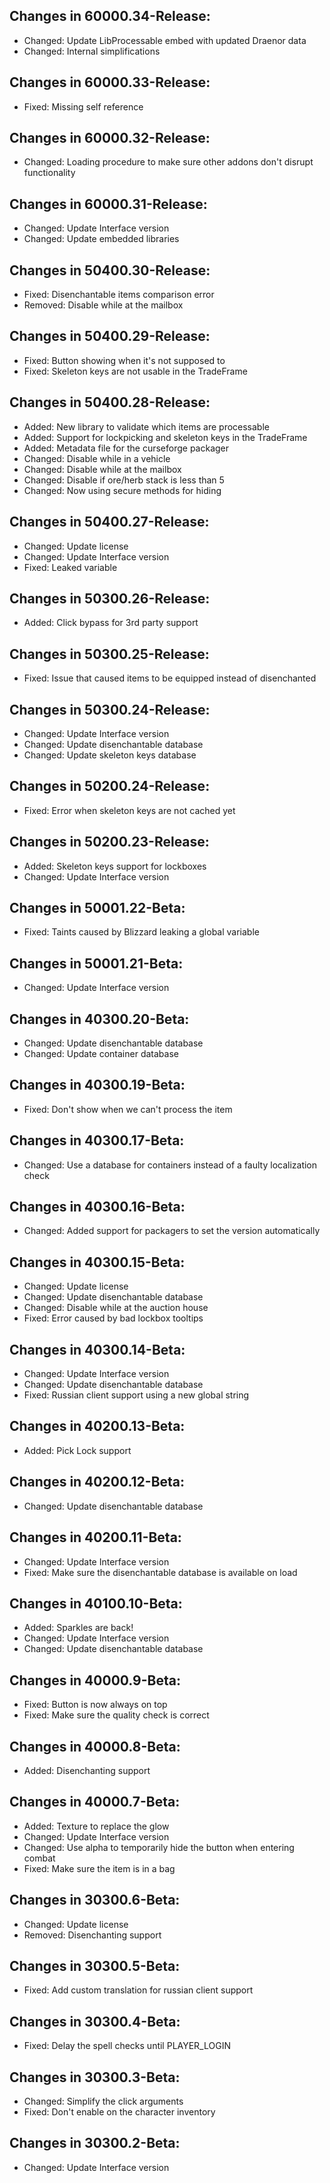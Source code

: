 ## Changes in 60000.34-Release:

- Changed: Update LibProcessable embed with updated Draenor data
- Changed: Internal simplifications

## Changes in 60000.33-Release:

- Fixed: Missing self reference

## Changes in 60000.32-Release:

- Changed: Loading procedure to make sure other addons don't disrupt functionality

## Changes in 60000.31-Release:

- Changed: Update Interface version
- Changed: Update embedded libraries

## Changes in 50400.30-Release:

- Fixed: Disenchantable items comparison error
- Removed: Disable while at the mailbox

## Changes in 50400.29-Release:

- Fixed: Button showing when it's not supposed to
- Fixed: Skeleton keys are not usable in the TradeFrame

## Changes in 50400.28-Release:

- Added: New library to validate which items are processable
- Added: Support for lockpicking and skeleton keys in the TradeFrame
- Added: Metadata file for the curseforge packager
- Changed: Disable while in a vehicle
- Changed: Disable while at the mailbox
- Changed: Disable if ore/herb stack is less than 5
- Changed: Now using secure methods for hiding

## Changes in 50400.27-Release:

- Changed: Update license
- Changed: Update Interface version
- Fixed: Leaked variable

## Changes in 50300.26-Release:

- Added: Click bypass for 3rd party support

## Changes in 50300.25-Release:

- Fixed: Issue that caused items to be equipped instead of disenchanted

## Changes in 50300.24-Release:

- Changed: Update Interface version
- Changed: Update disenchantable database
- Changed: Update skeleton keys database

## Changes in 50200.24-Release:

- Fixed: Error when skeleton keys are not cached yet

## Changes in 50200.23-Release:

- Added: Skeleton keys support for lockboxes
- Changed: Update Interface version

## Changes in 50001.22-Beta:

- Fixed: Taints caused by Blizzard leaking a global variable

## Changes in 50001.21-Beta:

- Changed: Update Interface version

## Changes in 40300.20-Beta:

- Changed: Update disenchantable database
- Changed: Update container database

## Changes in 40300.19-Beta:

- Fixed: Don't show when we can't process the item

## Changes in 40300.17-Beta:

- Changed: Use a database for containers instead of a faulty localization check

## Changes in 40300.16-Beta:

- Changed: Added support for packagers to set the version automatically

## Changes in 40300.15-Beta:

- Changed: Update license
- Changed: Update disenchantable database
- Changed: Disable while at the auction house
- Fixed: Error caused by bad lockbox tooltips

## Changes in 40300.14-Beta:

- Changed: Update Interface version
- Changed: Update disenchantable database
- Fixed: Russian client support using a new global string

## Changes in 40200.13-Beta:

- Added: Pick Lock support

## Changes in 40200.12-Beta:

- Changed: Update disenchantable database

## Changes in 40200.11-Beta:

- Changed: Update Interface version
- Fixed: Make sure the disenchantable database is available on load

## Changes in 40100.10-Beta:

- Added: Sparkles are back!
- Changed: Update Interface version
- Changed: Update disenchantable database

## Changes in 40000.9-Beta:

- Fixed: Button is now always on top
- Fixed: Make sure the quality check is correct

## Changes in 40000.8-Beta:

- Added: Disenchanting support

## Changes in 40000.7-Beta:

- Added: Texture to replace the glow
- Changed: Update Interface version
- Changed: Use alpha to temporarily hide the button when entering combat
- Fixed: Make sure the item is in a bag

## Changes in 30300.6-Beta:

- Changed: Update license
- Removed: Disenchanting support

## Changes in 30300.5-Beta:

- Fixed: Add custom translation for russian client support

## Changes in 30300.4-Beta:

- Fixed: Delay the spell checks until PLAYER_LOGIN

## Changes in 30300.3-Beta:

- Changed: Simplify the click arguments
- Fixed: Don't enable on the character inventory

## Changes in 30300.2-Beta:

- Changed: Update Interface version
